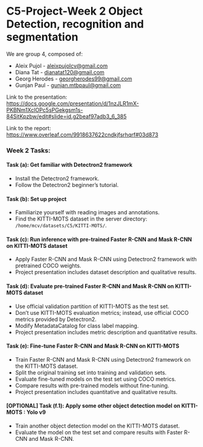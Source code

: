 # C5-Project-Week 2 Object Detection, recognition and segmentation

We are group 4, composed of:
- Aleix Pujol - aleixpujolcv@gmail.com
- Diana Tat - dianatat120@gmail.com
- Georg Herodes - georgherodes99@gmail.com
- Gunjan Paul - gunjan.mtbpaul@gmail.com

Link to the presentation: https://docs.google.com/presentation/d/1nzJLR1mX-PKBNm1XclOPc5sPGekgsm1s-84SitKpzbw/edit#slide=id.g2beaf97adb3_6_385

Link to the report: https://www.overleaf.com/9918637622cndkjfsrhqrf#03d873

### Week 2 Tasks:
#### Task (a): Get familiar with Detectron2 framework
- Install the Detectron2 framework.
- Follow the Detectron2 beginner’s tutorial.

#### Task (b): Set up project
- Familiarize yourself with reading images and annotations.
- Find the KITTI-MOTS dataset in the server directory: `/home/mcv/datasets/C5/KITTI-MOTS/`.

#### Task (c): Run inference with pre-trained Faster R-CNN and Mask R-CNN on KITTI-MOTS dataset
- Apply Faster R-CNN and Mask R-CNN using Detectron2 framework with pretrained COCO weights.
- Project presentation includes dataset description and qualitative results.

#### Task (d): Evaluate pre-trained Faster R-CNN and Mask R-CNN on KITTI-MOTS dataset
- Use official validation partition of KITTI-MOTS as the test set.
- Don’t use KITTI-MOTS evaluation metrics; instead, use official COCO metrics provided by Detectron2.
- Modify MetadataCatalog for class label mapping.
- Project presentation includes metric description and quantitative results.

#### Task (e): Fine-tune Faster R-CNN and Mask R-CNN on KITTI-MOTS
- Train Faster R-CNN and Mask R-CNN using Detectron2 framework on the KITTI-MOTS dataset.
- Split the original training set into training and validation sets.
- Evaluate fine-tuned models on the test set using COCO metrics.
- Compare results with pre-trained models without fine-tuning.
- Project presentation includes quantitative and qualitative results.

#### [OPTIONAL] Task (f.1): Apply some other object detection model on KITTI-MOTS : Yolo v9
- Train another object detection model on the KITTI-MOTS dataset.
- Evaluate the model on the test set and compare results with Faster R-CNN and Mask R-CNN.




